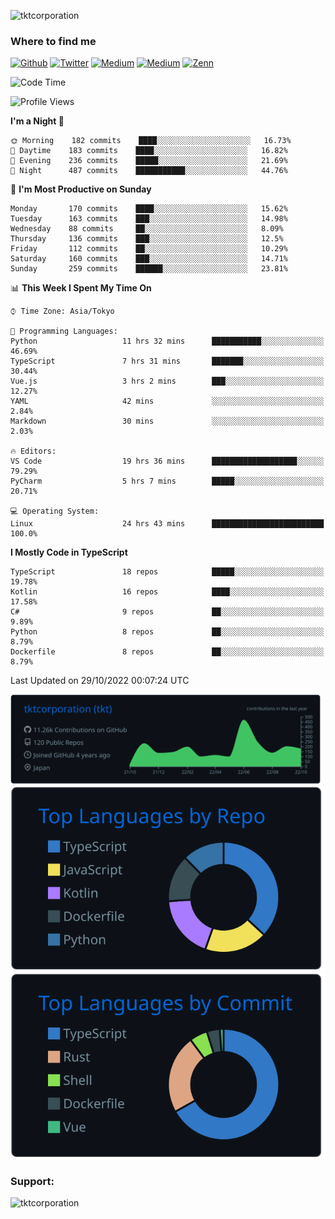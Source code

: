 <p align="left"> <img src="https://komarev.com/ghpvc/?username=tktcorporation&label=Profile%20views&color=0e75b6&style=flat" alt="tktcorporation" /> </p>

<h3>Where to find me</h3>
<p>
<a href="https://github.com/tktcorporation" target="_blank"><img alt="Github" src="https://img.shields.io/badge/GitHub-%2312100E.svg?&style=for-the-badge&logo=Github&logoColor=white" /></a>
<a href="https://twitter.com/tktcorporation" target="_blank"><img alt="Twitter" src="https://img.shields.io/badge/twitter-%231DA1F2.svg?&style=for-the-badge&logo=twitter&logoColor=white" /></a>
<a href="https://www.linkedin.com/in/tktcorporation" target="_blank"><img alt="Medium" src="https://img.shields.io/badge/linkdin-0a66c2.svg?&style=for-the-badge&logo=linkedin&logoColor=white" /></a>
<a href="https://qiita.com/tktcorporation" target="_blank"><img alt="Medium" src="https://img.shields.io/badge/qiita-55C500.svg?&style=for-the-badge&logo=qiita&logoColor=white" /></a>
<a href="https://zenn.dev/tktcorporation" target="_blank"><img alt="Zenn" src="https://img.shields.io/badge/Zenn-3EA8FF.svg?&style=for-the-badge&logo=Zenn&logoColor=white" /></a>
</p>
  
<!--START_SECTION:waka-->
![Code Time](http://img.shields.io/badge/Code%20Time-682%20hrs%2059%20mins-blue)

![Profile Views](http://img.shields.io/badge/Profile%20Views-12-blue)

**I'm a Night 🦉** 

```text
🌞 Morning    182 commits    ████░░░░░░░░░░░░░░░░░░░░░   16.73% 
🌆 Daytime    183 commits    ████░░░░░░░░░░░░░░░░░░░░░   16.82% 
🌃 Evening    236 commits    █████░░░░░░░░░░░░░░░░░░░░   21.69% 
🌙 Night      487 commits    ███████████░░░░░░░░░░░░░░   44.76%

```
📅 **I'm Most Productive on Sunday** 

```text
Monday       170 commits    ████░░░░░░░░░░░░░░░░░░░░░   15.62% 
Tuesday      163 commits    ███░░░░░░░░░░░░░░░░░░░░░░   14.98% 
Wednesday    88 commits     ██░░░░░░░░░░░░░░░░░░░░░░░   8.09% 
Thursday     136 commits    ███░░░░░░░░░░░░░░░░░░░░░░   12.5% 
Friday       112 commits    ██░░░░░░░░░░░░░░░░░░░░░░░   10.29% 
Saturday     160 commits    ███░░░░░░░░░░░░░░░░░░░░░░   14.71% 
Sunday       259 commits    ██████░░░░░░░░░░░░░░░░░░░   23.81%

```


📊 **This Week I Spent My Time On** 

```text
⌚︎ Time Zone: Asia/Tokyo

💬 Programming Languages: 
Python                   11 hrs 32 mins      ███████████░░░░░░░░░░░░░░   46.69% 
TypeScript               7 hrs 31 mins       ███████░░░░░░░░░░░░░░░░░░   30.44% 
Vue.js                   3 hrs 2 mins        ███░░░░░░░░░░░░░░░░░░░░░░   12.27% 
YAML                     42 mins             ░░░░░░░░░░░░░░░░░░░░░░░░░   2.84% 
Markdown                 30 mins             ░░░░░░░░░░░░░░░░░░░░░░░░░   2.03%

🔥 Editors: 
VS Code                  19 hrs 36 mins      ███████████████████░░░░░░   79.29% 
PyCharm                  5 hrs 7 mins        █████░░░░░░░░░░░░░░░░░░░░   20.71%

💻 Operating System: 
Linux                    24 hrs 43 mins      █████████████████████████   100.0%

```

**I Mostly Code in TypeScript** 

```text
TypeScript               18 repos            █████░░░░░░░░░░░░░░░░░░░░   19.78% 
Kotlin                   16 repos            ████░░░░░░░░░░░░░░░░░░░░░   17.58% 
C#                       9 repos             ██░░░░░░░░░░░░░░░░░░░░░░░   9.89% 
Python                   8 repos             ██░░░░░░░░░░░░░░░░░░░░░░░   8.79% 
Dockerfile               8 repos             ██░░░░░░░░░░░░░░░░░░░░░░░   8.79%

```



 Last Updated on 29/10/2022 00:07:24 UTC
<!--END_SECTION:waka-->

[![](https://raw.githubusercontent.com/tktcorporation/tktcorporation/master/profile-summary-card-output/github_dark/0-profile-details.svg)](https://github.com/vn7n24fzkq/github-profile-summary-cards)
[![](https://raw.githubusercontent.com/tktcorporation/tktcorporation/master/profile-summary-card-output/github_dark/1-repos-per-language.svg)](https://github.com/vn7n24fzkq/github-profile-summary-cards) [![](https://raw.githubusercontent.com/tktcorporation/tktcorporation/master/profile-summary-card-output/github_dark/2-most-commit-language.svg)](https://github.com/vn7n24fzkq/github-profile-summary-cards)

<h3 align="left">Support:</h3>
<p><a href="https://www.buymeacoffee.com/tktcorporation"> <img align="left" src="https://cdn.buymeacoffee.com/buttons/v2/default-yellow.png" height="50" width="210" alt="tktcorporation" /></a></p><br><br>
